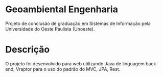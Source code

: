 # Geoambiental Engenharia
Projeto de conclusão de graduação em Sistemas de Informação pela Universidade do Oeste Paulista (Unoeste).

# Descrição
O projeto foi desenvolvido para web utilizando Java de linguagem back-end, Vraptor para o uso do padrão do MVC, JPA, Rest.